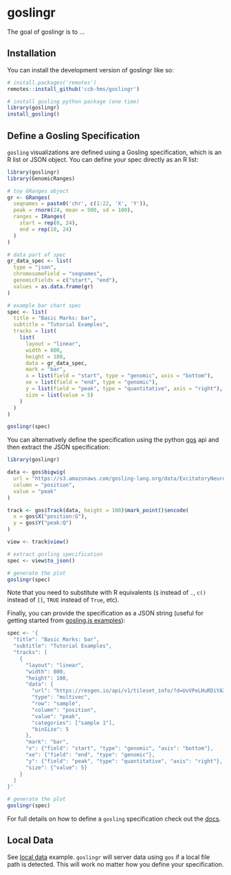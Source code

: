 
# goslingr

<!-- badges: start -->
<!-- badges: end -->

The goal of goslingr is to ...

## Installation

You can install the development version of goslingr like so:

``` r
# install.packages('remotes')
remotes::install_github('ccb-hms/goslingr')

# install gosling python package (one time)
library(goslingr)
install_gosling()

```

## Define a Gosling Specification

`gosling` visualizations are defined using a Gosling specification, which is an 
R list or JSON object. You can define your spec directly as an R list:


``` r
library(goslingr)
library(GenomicRanges)

# toy GRanges object
gr <- GRanges(
  seqnames = paste0('chr', c(1:22, 'X', 'Y')),
  peak = rnorm(24, mean = 500, sd = 100),
  ranges = IRanges(
    start = rep(0, 24),
    end = rep(10, 24)
  )
)

# data part of spec
gr_data_spec <- list(
  type = "json",
  chromosomeField = "seqnames",
  genomicFields = c("start", "end"),
  values = as.data.frame(gr)
)

# example bar chart spec
spec <- list(
  title = "Basic Marks: bar",
  subtitle = "Tutorial Examples",
  tracks = list(
    list(
      layout = "linear",
      width = 800,
      height = 180,
      data = gr_data_spec,
      mark = "bar",
      x = list(field = "start", type = "genomic", axis = "bottom"),
      xe = list(field = "end", type = "genomic"),
      y = list(field = "peak", type = "quantitative", axis = "right"),
      size = list(value = 5)
    )
  )
)

goslingr(spec)
```

You can alternatively define the specification using the python 
[gos](https://gosling-lang.github.io/gos/index.html) api and then extract
the JSON specification:

``` r
library(goslingr)

data <- gos$bigwig(
  url = "https://s3.amazonaws.com/gosling-lang.org/data/ExcitatoryNeurons-insertions_bin100_RIPnorm.bw",
  column = "position",
  value = "peak"
)

track <- gos$Track(data, height = 100)$mark_point()$encode(
  x = gos$X("position:G"),
  y = gos$Y("peak:Q")
)

view <- track$view()

# extract gosling specification
spec <- view$to_json()

# generate the plot
goslingr(spec)
```

Note that you need to substitute with R 
equivalents (`$` instead of `.`, `c()` instead of `[]`, `TRUE` instead of `True`, etc).

Finally, you can provide the specification as a JSON string (useful for getting
started from [gosling.js examples](http://gosling-lang.org/examples/)):

``` r
spec <- '{
  "title": "Basic Marks: bar",
  "subtitle": "Tutorial Examples",
  "tracks": [
    {
      "layout": "linear",
      "width": 800,
      "height": 180,
      "data": {
        "url": "https://resgen.io/api/v1/tileset_info/?d=UvVPeLHuRDiYA3qwFlm7xQ",
        "type": "multivec",
        "row": "sample",
        "column": "position",
        "value": "peak",
        "categories": ["sample 1"],
        "binSize": 5
      },
      "mark": "bar",
      "x": {"field": "start", "type": "genomic", "axis": "bottom"},
      "xe": {"field": "end", "type": "genomic"},
      "y": {"field": "peak", "type": "quantitative", "axis": "right"},
      "size": {"value": 5}
    }
  ]
}'

# generate the plot
goslingr(spec)
```

For full details on how to define a `gosling` specification check out the [docs](http://gosling-lang.org/docs/).

## Local Data

See [local data](https://gosling-lang.github.io/gos/user_guide/local_data.html) example.
`goslingr` will server data using `gos` if a local file path is detected. This
will work no matter how you define your specification.